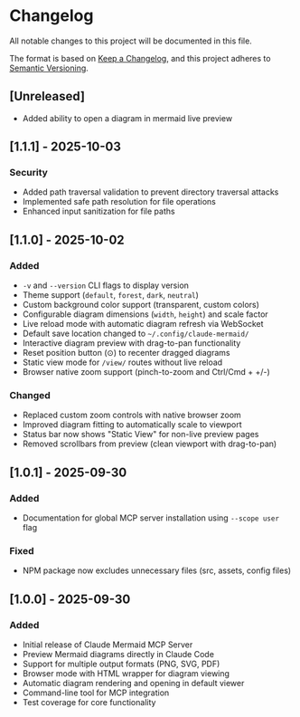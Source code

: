 # Changelog

All notable changes to this project will be documented in this file.

The format is based on [Keep a Changelog](https://keepachangelog.com/en/1.0.0/),
and this project adheres to [Semantic Versioning](https://semver.org/spec/v2.0.0.html).

## [Unreleased]

- Added ability to open a diagram in mermaid live preview

## [1.1.1] - 2025-10-03

### Security

- Added path traversal validation to prevent directory traversal attacks
- Implemented safe path resolution for file operations
- Enhanced input sanitization for file paths

## [1.1.0] - 2025-10-02

### Added

- `-v` and `--version` CLI flags to display version
- Theme support (`default`, `forest`, `dark`, `neutral`)
- Custom background color support (transparent, custom colors)
- Configurable diagram dimensions (`width`, `height`) and scale factor
- Live reload mode with automatic diagram refresh via WebSocket
- Default save location changed to `~/.config/claude-mermaid/`
- Interactive diagram preview with drag-to-pan functionality
- Reset position button (⊙) to recenter dragged diagrams
- Static view mode for `/view/` routes without live reload
- Browser native zoom support (pinch-to-zoom and Ctrl/Cmd + +/-)

### Changed

- Replaced custom zoom controls with native browser zoom
- Improved diagram fitting to automatically scale to viewport
- Status bar now shows "Static View" for non-live preview pages
- Removed scrollbars from preview (clean viewport with drag-to-pan)

## [1.0.1] - 2025-09-30

### Added

- Documentation for global MCP server installation using `--scope user` flag

### Fixed

- NPM package now excludes unnecessary files (src, assets, config files)

## [1.0.0] - 2025-09-30

### Added

- Initial release of Claude Mermaid MCP Server
- Preview Mermaid diagrams directly in Claude Code
- Support for multiple output formats (PNG, SVG, PDF)
- Browser mode with HTML wrapper for diagram viewing
- Automatic diagram rendering and opening in default viewer
- Command-line tool for MCP integration
- Test coverage for core functionality
